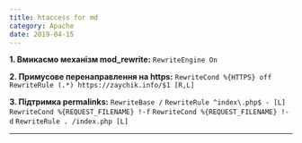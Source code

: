 ```yaml
---
title: htaccess for md
category: Apache
date: 2019-04-15
---
```


**1. Вмикаємо механізм mod_rewrite:**
`RewriteEngine On`

**2. Примусове перенаправлення на https:**
`RewriteCond %{HTTPS} off`
`RewriteRule (.*) https://zaychik.info/$1 [R,L]`

**3. Підтримка permalinks:**
`RewriteBase /`
`RewriteRule ^index\.php$ - [L]`
`RewriteCond %{REQUEST_FILENAME} !-f`
`RewriteCond %{REQUEST_FILENAME} !-d`
`RewriteRule . /index.php [L]`

-----